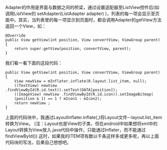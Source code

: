 Adapter的作用是界面与数据之间的桥梁，通过设置适配器至ListView控件后(如调用ListView的 setAdapter(ListAdapter adapter)
)，列表的每一项会显示至页面中。其实，当列表里的每一项显示到页面时，都会调用Adapter的getView方法返回一个View，如：
```  
@Override
public View getView(int position, View convertView, ViewGroup parent) {
	return super.getView(position, convertView, parent);
}
```
我们看一看下面的这段代码：
```  
public View getView(int position, View convertView, ViewGroup parent) {
	View newView = mInflater.inflate(R.layout.list_item, null);
	((TextView) newView .findViewById(R.id.text)).setText(DATA[position]);
	((ImageView) newView .findViewById(R.id.icon)).setImageBitmap(
	(position & 1) == 1 ? mIcon1 : mIcon2);
	return newView ;
}
```
上面的代码块中，我通过LayoutInflater.inflate(,)将Layout文件--layout.list_item转换为View。
(注：Layout也是View的子类，但在android中如果想将xml中的Layout转换为View放入.java代码中操作，只能通过Inflater，而不能通过findViewById())
这时，如果我的ITEM项有数以千条这样多或更多呢，再以上面代码块的写法，后果自己想想吧。